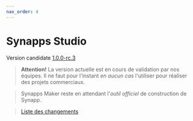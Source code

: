 ```yaml
---
nav_order: 4
---
```


# Synapps Studio

Version candidate [1.0.0-rc.3](https://github.com/witsa/synapps/releases/download/1.0.0-rc.3/synapps-studio-setup.zip)

> **Attention!** La version actuelle est en cours de validation par nos équipes.
  Il ne faut pour l'instant *en aucun cas* l'utiliser pour réaliser des projets commerciaux.

> Synapps Maker reste en attendant l'*outil officiel* de construction de Synapp.

> [Liste des changements](https://github.com/witsa/synapps/releases)

